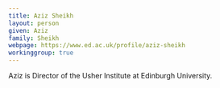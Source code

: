 ```yaml
---
title: Aziz Sheikh
layout: person
given: Aziz
family: Sheikh
webpage: https://www.ed.ac.uk/profile/aziz-sheikh
workinggroup: true
---
```


Aziz is Director of the Usher Institute at Edinburgh University.
